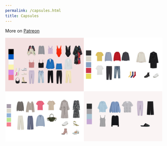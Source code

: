 ```yaml
---
permalink: /capsules.html
title: Capsules
---
```

More on [Patreon](https://patreon.com/irinazolotareva)


<a href="capsules.html"><img src="capsules.jpg" class="w1"></a>
